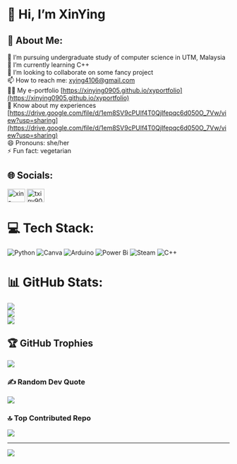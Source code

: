 # 👋 Hi, I’m XinYing

<!---
XinYing0905/XinYing0905 is a ✨ special ✨ repository because its `README.md` (this file) appears on your GitHub profile.
You can click the Preview link to take a look at your changes.
--->
## 💫 About Me:
👀 I’m pursuing undergraduate study of computer science in UTM, Malaysia<br>🌱 I’m currently learning C++<br>💞️ I’m looking to collaborate on some fancy project<br>📫 How to reach me: xying4106@gmail.com<br>👨‍💻 My e-portfolio [https://xinying0905.github.io/xyportfolio](https://xinying0905.github.io/xyportfolio)<br>📄 Know about my experiences [https://drive.google.com/file/d/1em8SV9cPUlf4T0QjIfepqc6d050O_7Vw/view?usp=sharing](https://drive.google.com/file/d/1em8SV9cPUlf4T0QjIfepqc6d050O_7Vw/view?usp=sharing)<br>😄 Pronouns: she/her<br>⚡ Fun fact: vegetarian


## 🌐 Socials:
<p align="left">
<a href="https://linkedin.com/in/xin-ying-tay-4106txy" target="blank"><img align="center" src="https://raw.githubusercontent.com/rahuldkjain/github-profile-readme-generator/master/src/images/icons/Social/linked-in-alt.svg" alt="xin-ying-tay-4106txy" height="30" width="40" /></a>
<a href="https://instagram.com/txiny905" target="blank"><img align="center" src="https://raw.githubusercontent.com/rahuldkjain/github-profile-readme-generator/master/src/images/icons/Social/instagram.svg" alt="txiny905" height="30" width="40" /></a>
</p>

# 💻 Tech Stack:
![Python](https://img.shields.io/badge/python-3670A0?style=for-the-badge&logo=python&logoColor=ffdd54) ![Canva](https://img.shields.io/badge/Canva-%2300C4CC.svg?style=for-the-badge&logo=Canva&logoColor=white) ![Arduino](https://img.shields.io/badge/-Arduino-00979D?style=for-the-badge&logo=Arduino&logoColor=white) ![Power Bi](https://img.shields.io/badge/power_bi-F2C811?style=for-the-badge&logo=powerbi&logoColor=black) ![Steam](https://img.shields.io/badge/steam-%23000000.svg?style=for-the-badge&logo=steam&logoColor=white) ![C++](https://img.shields.io/badge/c++-%2300599C.svg?style=for-the-badge&logo=c%2B%2B&logoColor=white)
# 📊 GitHub Stats:
![](https://github-readme-stats.vercel.app/api?username=XinYing0905&theme=radical&hide_border=false&include_all_commits=true&count_private=true)<br/>
![](https://github-readme-streak-stats.herokuapp.com/?user=XinYing0905&theme=radical&hide_border=false)<br/>
![](https://github-readme-stats.vercel.app/api/top-langs/?username=XinYing0905&theme=radical&hide_border=false&include_all_commits=true&count_private=true&layout=compact)

## 🏆 GitHub Trophies
![](https://github-profile-trophy.vercel.app/?username=XinYing0905&theme=radical&no-frame=false&no-bg=true&margin-w=4)

### ✍️ Random Dev Quote
![](https://quotes-github-readme.vercel.app/api?type=horizontal&theme=radical)

### 🔝 Top Contributed Repo
![](https://github-contributor-stats.vercel.app/api?username=XinYing0905&limit=5&theme=radical&combine_all_yearly_contributions=true)

---
[![](https://visitcount.itsvg.in/api?id=XinYing0905&icon=0&color=0)](https://visitcount.itsvg.in)

<!-- Proudly created with GPRM ( https://gprm.itsvg.in ) -->

<!-- Proudly created with GPRM ( https://gprm.itsvg.in ) -->

<!-- Proudly created with GPRM ( https://gprm.itsvg.in ) -->
